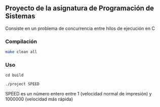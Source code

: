 ## Proyecto de la asignatura de Programación de Sistemas

Consiste en un problema de concurrencia entre hilos de ejecución en C

### Compilación

```bash
make clean all
```

### Uso

```bashs
cd build
```

```bash
./project SPEED
```

SPEED es un número entero entre 1 (velocidad normal de impresión) y 1000000 (velocidad más rápida)